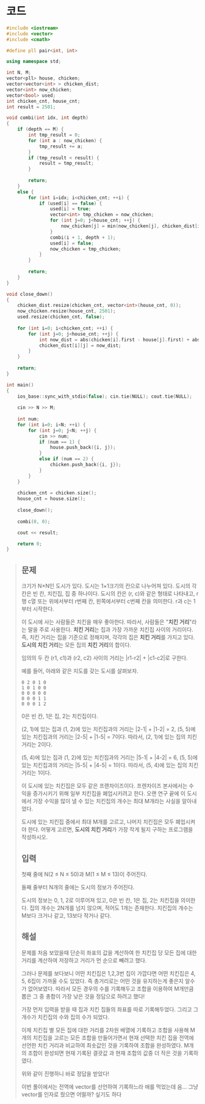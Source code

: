 # 코드

```c++
#include <iostream>
#include <vector>
#include <cmath>

#define pll pair<int, int>

using namespace std;

int N, M;
vector<pll> house, chicken;
vector<vector<int> > chicken_dist;
vector<int> now_chicken;
vector<bool> used;
int chicken_cnt, house_cnt;
int result = 2501;

void combi(int idx, int depth)
{
    if (depth == M) {
        int tmp_result = 0;
        for (int a : now_chicken) {
            tmp_result += a;
        }
        if (tmp_result < result) {
            result = tmp_result;
        }
        
        return;
    }
    else {
        for (int i=idx; i<chicken_cnt; ++i) {
            if (used[i] == false) {
                used[i] = true;
                vector<int> tmp_chicken = now_chicken;
                for (int j=0; j<house_cnt; ++j) {
                    now_chicken[j] = min(now_chicken[j], chicken_dist[i][j]);
                }
                combi(i + 1, depth + 1);
                used[i] = false;
                now_chicken = tmp_chicken;
            }
        }
        
        return;
    }
}

void close_down()
{
    chicken_dist.resize(chicken_cnt, vector<int>(house_cnt, 0));
    now_chicken.resize(house_cnt, 2501);
    used.resize(chicken_cnt, false);
    
    for (int i=0; i<chicken_cnt; ++i) {
        for (int j=0; j<house_cnt; ++j) {
            int now_dist = abs(chicken[i].first - house[j].first) + abs(chicken[i].second - house[j].second);
            chicken_dist[i][j] = now_dist;
        }
    }
    
    return;
}

int main()
{
    ios_base::sync_with_stdio(false); cin.tie(NULL); cout.tie(NULL);
    
    cin >> N >> M;
    
    int num;
    for (int i=0; i<N; ++i) {
        for (int j=0; j<N; ++j) {
            cin >> num;
            if (num == 1) {
                house.push_back({i, j});
            }
            else if (num == 2) {
                chicken.push_back({i, j});
            }
        }
    }
    
    chicken_cnt = chicken.size();
    house_cnt = house.size();
    
    close_down();
    
    combi(0, 0);

    cout << result;

    return 0;
}

```



> ## 문제
>
> 크기가 N×N인 도시가 있다. 도시는 1×1크기의 칸으로 나누어져 있다. 도시의 각 칸은 빈 칸, 치킨집, 집 중 하나이다. 도시의 칸은 (r, c)와 같은 형태로 나타내고, r행 c열 또는 위에서부터 r번째 칸, 왼쪽에서부터 c번째 칸을 의미한다. r과 c는 1부터 시작한다.
>
> 이 도시에 사는 사람들은 치킨을 매우 좋아한다. 따라서, 사람들은 "**치킨 거리**"라는 말을 주로 사용한다. **치킨 거리**는 집과 가장 가까운 치킨집 사이의 거리이다. 즉, 치킨 거리는 집을 기준으로 정해지며, 각각의 집은 **치킨 거리**를 가지고 있다. **도시의 치킨 거리**는 모든 집의 **치킨 거리**의 합이다.
>
> 임의의 두 칸 (r1, c1)과 (r2, c2) 사이의 거리는 |r1-r2| + |c1-c2|로 구한다.
>
> 예를 들어, 아래와 같은 지도를 갖는 도시를 살펴보자.
>
> ```
> 0 2 0 1 0
> 1 0 1 0 0
> 0 0 0 0 0
> 0 0 0 1 1
> 0 0 0 1 2
> ```
>
> 0은 빈 칸, 1은 집, 2는 치킨집이다.
>
> (2, 1)에 있는 집과 (1, 2)에 있는 치킨집과의 거리는 |2-1| + |1-2| = 2, (5, 5)에 있는 치킨집과의 거리는 |2-5| + |1-5| = 7이다. 따라서, (2, 1)에 있는 집의 치킨 거리는 2이다.
>
> (5, 4)에 있는 집과 (1, 2)에 있는 치킨집과의 거리는 |5-1| + |4-2| = 6, (5, 5)에 있는 치킨집과의 거리는 |5-5| + |4-5| = 1이다. 따라서, (5, 4)에 있는 집의 치킨 거리는 1이다.
>
> 이 도시에 있는 치킨집은 모두 같은 프랜차이즈이다. 프렌차이즈 본사에서는 수익을 증가시키기 위해 일부 치킨집을 폐업시키려고 한다. 오랜 연구 끝에 이 도시에서 가장 수익을 많이 낼 수 있는  치킨집의 개수는 최대 M개라는 사실을 알아내었다.
>
> 도시에 있는 치킨집 중에서 최대 M개를 고르고, 나머지 치킨집은 모두 폐업시켜야 한다. 어떻게 고르면, **도시의 치킨 거리**가 가장 작게 될지 구하는 프로그램을 작성하시오.
>
> ## 입력
>
> 첫째 줄에 N(2 ≤ N ≤ 50)과 M(1 ≤ M ≤ 13)이 주어진다.
>
> 둘째 줄부터 N개의 줄에는 도시의 정보가 주어진다.
>
> 도시의 정보는 0, 1, 2로 이루어져 있고, 0은 빈 칸, 1은 집, 2는 치킨집을 의미한다. 집의 개수는 2N개를 넘지 않으며, 적어도 1개는 존재한다. 치킨집의 개수는 M보다 크거나 같고, 13보다 작거나 같다.
>
> ## 해설
>
> 문제를 처음 보았을때 단순히 좌표의 값을 계산하여 한 치킨집 당 모든 집에 대한 거리를 계산하여 저장하고 거리가 먼 순으로 빼려고 했다.
>
> 그러나 문제를 보다보니 어떤 치킨집은 1,2,3번 집이 가깝다면 어떤 치킨집은 4, 5, 6집이 가까울 수도 있었다. 즉 총거리로는 어떤 것을 유지하는게 좋은지 알수가 없어보였다. 따라서 모든 경우의 수를 기록해두고 조합을 이용하여 M개만큼 뽑은 그 중 총합이 가장 낮은 것을 정답으로 하려고 했다!
>
> 가장 먼저 입력을 받을 때 집과 치킨 집들의 좌표를 따로 기록해두었다. 그리고 그 개수가 치킨집의 수와 집의 수가 되었다.
>
> 이제 치킨집 별 모든 집에 대한 거리를 2차원 배열에 기록하고 조합을 사용해 M개의 치킨집을 고르는 모든 조합을 만들어가면서 현재 선택한 치킨 집을 전역에 선언한 치킨 거리과 비교하여 최솟값인 것을 기록하여 조합을 완성하였다. M개의 조합이 완성되면 현재 기록된 결괏값 과 현재 조합의 값중 더 작은 것을 기록하였다.
>
> 위와 같이 진행하니 바로 정답을 받았다!
>
> 이번 풀이에서는 전역에 vector를 선언하여 기록하느라 애를 먹었는데 음... 그냥 vector를 인자로 줬으면 어떨까? 싶기도 하다 
